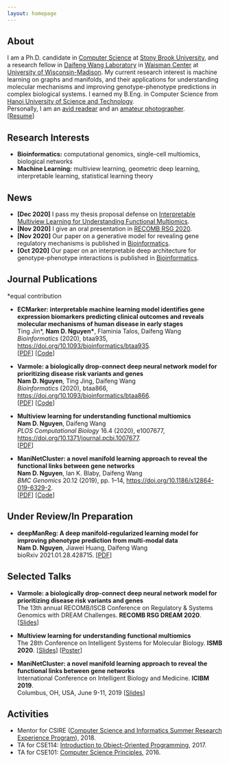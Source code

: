 ```yaml
---
layout: homepage
---
```

## About

I am a Ph.D. candidate in [Computer Science](https://cs.stonybrook.edu/) at [Stony Brook University](https://stonybrook.edu/), and a research fellow in [Daifeng Wang Laboratory](https://daifengwanglab.org) in [Waisman Center](https://www.waisman.wisc.edu) at [University of Wisconsin-Madison](http://www.wisc.edu). My current research interest is machine learning on graphs and manifolds, and their applications for understanding molecular mechanisms and improving genotype-phenotype predictions in complex biological systems. I earned my B.Eng. in Computer Science from [Hanoi University of Science and Technology](https://hust.edu.vn).
<br>
Personally, I am an [avid readear](https://www.goodreads.com/user/show/19504526-tran-ki-nam) and an [amateur photographer](https://500px.com/p/tkn?view=photos).
<br>
[[Resume](./assets/Nam_Nguyen_CV.pdf)]

## Research Interests

- **Bioinformatics:** computational genomics, single-cell multiomics, biological networks
- **Machine Learning:** multiview learning, geometric deep learning, interpretable learning, statistical learning theory

## News

- **[Dec 2020]** I pass my thesis proposal defense on [Interpretable Multiview Learning for Understanding Functional Multiomics](./assets/proposal.pdf).
- **[Nov 2020]** I give an oral presentation in [RECOMB RSG 2020](https://www.iscb.org/recomb-regsysgen2020).
- **[Nov 2020]** Our paper on a generative model for revealing gene regulatory mechanisms is published in [Bioinformatics](https://academic.oup.com/bioinformatics).
- **[Oct 2020]** Our paper on an interpretable deep architecture for genotype-phenotype interactions is published in [Bioinformatics](https://academic.oup.com/bioinformatics).

## Journal Publications

\*equal contribution
<br>

- **ECMarker: interpretable machine learning model identifies gene expression biomarkers predicting clinical outcomes and reveals molecular mechanisms of human disease in early stages**
  <br>
  Ting Jin\*, **Nam D. Nguyen\***, Flaminia Talos, Daifeng Wang
  <br>
  *Bioinformatics* (2020), btaa935, https://doi.org/10.1093/bioinformatics/btaa935.
  <br>
  [[PDF](./assets/btaa935.pdf)] [[Code](https://github.com/daifengwanglab/ECMarker)]

- **Varmole: a biologically drop-connect deep neural network model for prioritizing disease risk variants and genes**
  <br>
  **Nam D. Nguyen**, Ting Jing, Daifeng Wang
  <br>
  *Bioinformatics* (2020), btaa866, https://doi.org/10.1093/bioinformatics/btaa866.
  <br>
  [[PDF](./assets/btaa866.pdf)] [[Code](https://github.com/daifengwanglab/Varmole)]

- **Multiview learning for understanding functional multiomics**
  <br>
  **Nam D. Nguyen**, Daifeng Wang
  <br>
  *PLOS Computational Biology* 16.4 (2020), e1007677, https://doi.org/10.1371/journal.pcbi.1007677.
  <br>
  [[PDF](./assets/multiview.pdf)]
  
- **ManiNetCluster: a novel manifold learning approach to reveal the functional links between gene networks**
  <br>
  **Nam D. Nguyen**, Ian K. Blaby, Daifeng Wang
  <br>
  *BMC Genomics* 20.12 (2019), pp. 1–14, https://doi.org/10.1186/s12864-019-6329-2.
  <br>
  [[PDF](./assets/ManiNetCluster.pdf)] [[Code](https://github.com/namtk/ManiNetCluster)]
  
## Under Review/In Preparation

- **deepManReg: A deep manifold‐regularized learning model for improving phenotype prediction from multi‐modal data**
  <br>
  **Nam D. Nguyen**, Jiawei Huang, Daifeng Wang
  <br>
  bioRxiv 2021.01.28.428715.
 [[PDF](./assets/deepManReg.pdf)]


## Selected Talks

- **Varmole: a biologically drop-connect deep neural network model for prioritizing disease risk variants and genes**
  <br>
  The 13th annual RECOMB/ISCB Conference on Regulatory & Systems Genomics with DREAM Challenges. **RECOMB RSG DREAM 2020**.
 [[Slides](./assets/RSG2020.pdf)]

- **Multiview learning for understanding functional multiomics**
  <br>
  The 28th Conference on Intelligent Systems for Molecular Biology. **ISMB 2020**.
  [[Slides](https://f1000research.com/slides/9-911)] [[Poster](https://f1000research.com/posters/9-910)]

- **ManiNetCluster: a novel manifold learning approach to reveal the functional links between gene networks**
  <br>
  International Conference on Intelligent Biology and Medicine. **ICIBM 2019**.
  <br>
  Columbus, OH, USA, June 9-11, 2019 [[Slides](./assets/ICIBM2019.pdf)]

## Activities

- Mentor for CSIRE ([Computer Science and Informatics Summer Research Experience Program](https://bmi.stonybrookmedicine.edu/csire)), 2018.
- TA for CSE114: [Introduction to Object-Oriented Programming](https://www.cs.stonybrook.edu/students/Undergraduate-Studies/courses/CSE114), 2017.
- TA for CSE101: [Computer Science Principles](https://www.cs.stonybrook.edu/students/Undergraduate-Studies/courses/CSE101), 2016.
